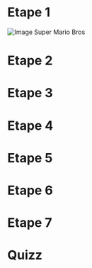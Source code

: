 # Etape 1

![Image Super Mario Bros](https://img4.hostingpics.net/pics/620119SuperMarioBrosVsBowser.png)

# Etape 2

# Etape 3

# Etape 4

# Etape 5

# Etape 6

# Etape 7

# Quizz

